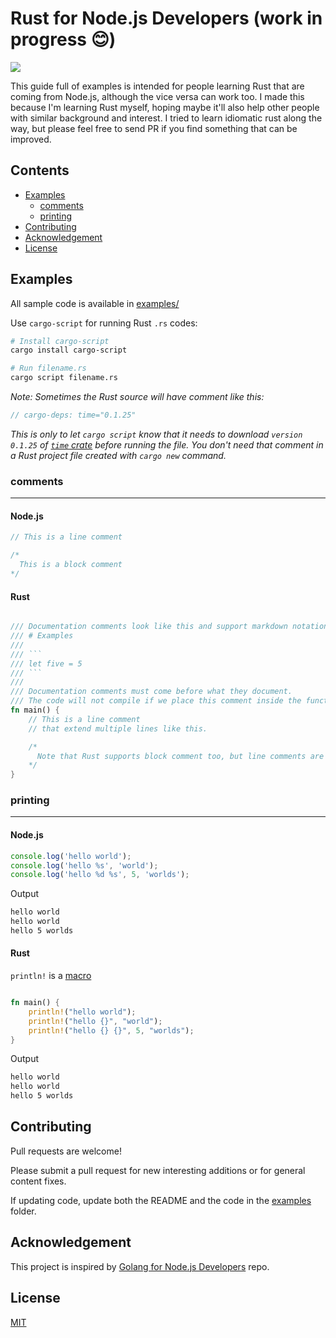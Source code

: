 # Rust for Node.js Developers (work in progress 😊)

![](https://img.shields.io/badge/license-MIT-green.svg)

This guide full of examples is intended for people learning Rust that are coming from Node.js, although the vice versa can work too. I made this because I'm learning Rust myself, hoping maybe it'll also help other people with similar background and interest. I tried to learn idiomatic rust along the way, but please feel free to send PR if you find something that can be improved.

## Contents

- [Examples](#examples)
  - [comments](#comments)
  - [printing](#printing)
- [Contributing](#contributing)
- [Acknowledgement](#acknowledgement)
- [License](#license)

## Examples

All sample code is available in [examples/](examples/)

Use `cargo-script` for running Rust `.rs` codes:

```bash
# Install cargo-script
cargo install cargo-script

# Run filename.rs
cargo script filename.rs
```

_Note: Sometimes the Rust source will have comment like this:_

```rust
// cargo-deps: time="0.1.25"
```

_This is only to let `cargo script` know that it needs to download `version 0.1.25` of [`time` crate](https://crates.io/crates/time) before running the file. You don't need that comment in a Rust project file created with `cargo new` command._

### comments

---

#### Node.js

```js
// This is a line comment

/*
  This is a block comment
*/
```

#### Rust

````rust

/// Documentation comments look like this and support markdown notation.
/// # Examples
///
/// ```
/// let five = 5
/// ```
///
/// Documentation comments must come before what they document.
/// The code will not compile if we place this comment inside the function!
fn main() {
    // This is a line comment
    // that extend multiple lines like this.

    /*
      Note that Rust supports block comment too, but line comments are preferred in general.
    */
}

````

### printing

---

#### Node.js

```js
console.log('hello world');
console.log('hello %s', 'world');
console.log('hello %d %s', 5, 'worlds');
```

Output

```bash
hello world
hello world
hello 5 worlds
```

#### Rust

`println!` is a [macro](https://doc.rust-lang.org/book/ch19-06-macros.html)

```rust

fn main() {
    println!("hello world");
    println!("hello {}", "world");
    println!("hello {} {}", 5, "worlds");
}

```

Output

```bash
hello world
hello world
hello 5 worlds
```

## Contributing

Pull requests are welcome!

Please submit a pull request for new interesting additions or for general content fixes.

If updating code, update both the README and the code in the [examples](examples/) folder.

## Acknowledgement

This project is inspired by [Golang for Node.js Developers](https://github.com/miguelmota/golang-for-nodejs-developers) repo.

## License

[MIT](LICENSE)
